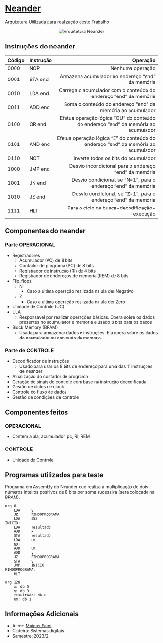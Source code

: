 # [Neander](https://www.inf.ufrgs.br/arq/wiki/doku.php?id=neander)

<p>Arquitetura Utilizada para realização deste Trabalho</p>
<div align="center">
  
![Arquitetura Neander](https://github.com/MateusFauri/Neander/assets/62532715/3a907944-9174-470c-94d2-b6943b85392c)

</div>


##                    Instruções do neander
Código|Instrução|Operação
------|---------|----------:
0000 	|NOP 	    |Nenhuma operação
0001 	|STA end 	|Armazena acumulador no endereço “end” da memória
0010 	|LDA end 	|Carrega o acumulador com o conteúdo do endereço “end” da memória
0011 	|ADD end 	|Soma o conteúdo do endereço “end” da memória ao acumulador
0100 	|OR end 	|Efetua operação lógica “OU” do conteúdo do endereço “end” da memória ao acumulador
0101 	|AND end 	|Efetua operação lógica “E” do conteúdo do endereço “end” da memória ao acumulador
0110 	|NOT 	    |Inverte todos os bits do acumulador
1000 	|JMP end 	|Desvio incondicional para o endereço “end” da memória
1001 	|JN end 	|Desvio condicional, se “N=1”, para o endereço “end” da memória
1010 	|JZ end 	|Desvio condicional, se “Z=1”, para o endereço “end” da memória
1111 	|HLT 	    |Para o ciclo de busca-decodificação-execução 


##                    Componentes do neander

### Parte OPERACIONAL
* Registradores
  * Acumulador (AC) de 8 bits
  * Contador de programa (PC) de 8 bits
  * Registrador de instrução (RI) de 4 bits
  * Registrador de endereços de memoria (REM) de 8 bits
* Flip_flops
  * N 
    * Caso a ultima operação realizada na ula der Negativo
  * Z
    * Caso a ultima operação realizada na ula der Zero
* Unidade de Controle (UC)
* ULA
  * Responsavel por realizar operações básicas. Opera sobre os dados presentes no acumulador e memoria é usado 8 bits para os dados
* Block Memory (BRAM)
  * Usada para armazenar dados e instruções. Ela opera sobre os dados do acumulador ou conteudo da memoria.

### Parte de CONTROLE
* Decodificador de instruções
  * Usado para usar os 8 bits de endereço para uma das 11 instruçoes de neander
* Atualização do contador de programa
* Geração de sinais de controle com base na instrução decodificada
* Gestão de ciclos de clock
* Controle do fluxo de dados
* Gestão de condições de controle
##                    Componentes feitos

### OPERACIONAL  
* Contem a ula, acumulador, pc, RI, REM
### CONTROLE 
* Unidade de Controle

##                    Programas utilizados para teste

<p>Programa em Assembly do Neander que realiza a multiplicação de dois números inteiros positivos de 8 bits por soma sucessiva (sera colocado na BRAM).</p>

```assembly
org 0
    LDA     y
    JZ      FIMDOPROGRAMA
    LDA	    255              
INICIO:
    LDA	    resultado
    ADD     x
    STA     resultado
    LDA     um
    NOT
    ADD     um                  
    ADD     y                
    JZ      FIMDOPROGRAMA       
    STA     y                 
    JMP     INICIO
FIMDOPROGRAMA:
    HLT

org 128
    x: db 5
    y: db 3
    resultado: db 0
    um: db 1
```

## Informações Adicionais
* Autor:      [Mateus Fauri](https://github.com/MateusFauri)
* Cadeira:    Sistemas digitais
* Semestre:   2023/2
         
